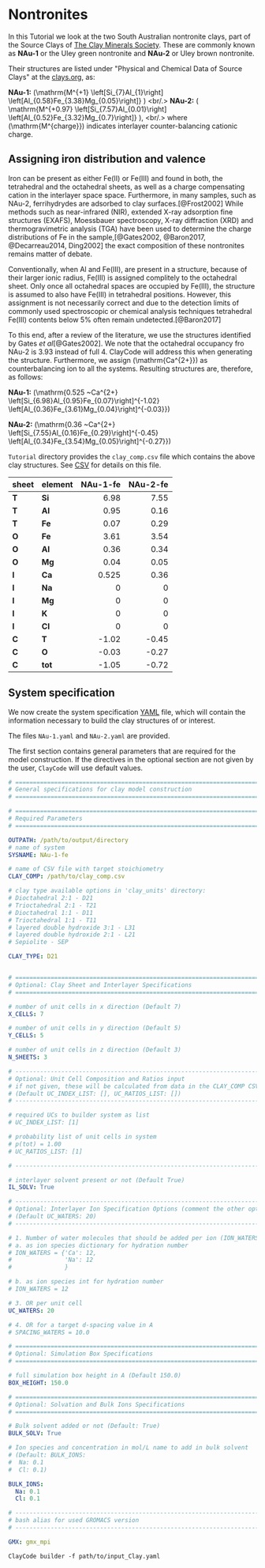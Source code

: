 # Nontronites

In this Tutorial we look at the two South Australian nontronite clays, part of the Source Clays of [The Clay Minerals Society](https://www.clays.org). These are commonly known as **NAu-1** or the Uley green nontronite and **NAu-2** or Uley brown nontronite.


Their structures are listed under "Physical and Chemical Data of Source Clays" at the [clays.org](https://www.clays.org/sourceclays_data/), as:

**NAu-1:**   \(\mathrm{M^{+1} \left[Si_{7}Al_{1}\right] \left[Al_{0.58}Fe_{3.38}Mg_{0.05}\right]} \) <br/.>
**NAu-2:**   \( \mathrm{M^{+0.97} \left[Si_{7.57}Al_{0.01}\right] \left[Al_{0.52}Fe_{3.32}Mg_{0.7}\right]} \), <br/.>
where \(\mathrm{M^{charge}}\) indicates interlayer counter-balancing cationic charge.



## Assigning iron distribution and valence

Iron can be present as either Fe(II) or Fe(III) and found in both, the tetrahedral and the octahedral sheets, as well as a charge compensating cation in the interlayer space space. 
Furthermore, in many samples, such as NAu-2, ferrihydrydes are adsorbed to clay surfaces.[@Frost2002]
While methods such as near-infrared (NIR), extended X-ray adsorption fine structures (EXAFS), Moessbauer spectroscopy, X-ray diffraction (XRD) and thermogravimetric analysis (TGA) have been used to determine the charge distributions of Fe in the sample,[@Gates2002, @Baron2017, @Decarreau2014, Ding2002] the exact composition of these nontronites remains matter of debate.

Conventionally, when Al and Fe(III), are present in a structure, because of their larger ionic radius, Fe(III) is assigned complitely to the octahedral sheet. Only once all octahedral spaces are occupied by Fe(III), the structure is assumed to also have Fe(III) in tetrahedral positions.
However, this assignment is not necessarily correct and due to the detection limits of commonly used spectroscopic or chemical analysis techniques tetrahedral Fe(III) contents below 5% often remain undetected.[@Baron2017] 

To this end, after a review of the literature, we use the structures identified by Gates *et al*[@Gates2002]. We note that the octahedral occupancy fro NAu-2 is 3.93 instead of full 4. ClayCode will address this when generating the structure.  Furthermore, we assign \(\mathrm{Ca^{2+}}\) as counterbalancing ion to all the systems. Resulting structures are, therefore, as follows: 


**NAu-1:** \(\mathrm{0.525 ~Ca^{2+} \left[Si_{6.98}Al_{0.95}Fe_{0.07}\right]^{-1.02} \left[Al_{0.36}Fe_{3.61}Mg_{0.04}\right]^{-0.03}}\)

**NAu-2:** \(\mathrm{0.36 ~Ca^{2+} \left[Si_{7.55}Al_{0.16}Fe_{0.29}\right]^{-0.45} \left[Al_{0.34}Fe_{3.54}Mg_{0.05}\right]^{-0.27}}\)


`Tutorial` directory provides the `clay_comp.csv` file which contains the above clay structures. 
See [CSV](CSV.md) for details on this file.


| **sheet** | **element** | **NAu\-1\-fe** | **NAu\-2\-fe** |
|:----------|:------------|---------------:|---------------:|
| **T**     | **Si**      | 6.98           |           7.55 |
| **T**     | **Al**      | 0.95           |           0.16 |
| **T**     | **Fe**      | 0.07           |           0.29 |
| **O**     | **Fe**      | 3.61           |           3.54 |
| **O**     | **Al**      | 0.36           |           0.34 |
| **O**     | **Mg**      | 0.04           |           0.05 |
| **I**     | **Ca**      | 0.525          |           0.36 |
| **I**     | **Na**      | 0              |              0 |
| **I**     | **Mg**      | 0              |              0 |
| **I**     | **K**       | 0              |              0 |
| **I**     | **Cl**      | 0              |              0 |
| **C**     | **T**       | \-1.02         |         \-0.45 |
| **C**     | **O**       | \-0.03         |         \-0.27 |
| **C**     | **tot**     | \-1.05         |         \-0.72 |


## System specification

We now create the system specification [YAML](YAML.md) file, which will contain the information necessary to build the clay structures of or interest. 

The files  `NAu-1.yaml` and  `NAu-2.yaml` are provided.


The first section contains general parameters that are required for the model construction.
If the directives in the optional section are not given by the user, `ClayCode` will use default values.


```yaml
# =============================================================================
# General specifications for clay model construction
# =============================================================================

# =============================================================================
# Required Parameters
# =============================================================================

OUTPATH: /path/to/output/directory
# name of system
SYSNAME: NAu-1-fe

# name of CSV file with target stoichiometry
CLAY_COMP: /path/to/clay_comp.csv

# clay type available options in 'clay_units' directory:
# Dioctahedral 2:1 - D21
# Trioctahedral 2:1 - T21
# Dioctahedral 1:1 - D11
# Trioctahedral 1:1 - T11
# layered double hydroxide 3:1 - L31
# layered double hydroxide 2:1 - L21
# Sepiolite - SEP

CLAY_TYPE: D21


# =============================================================================
# Optional: Clay Sheet and Interlayer Specifications
# =============================================================================

# number of unit cells in x direction (Default 7)
X_CELLS: 7

# number of unit cells in y direction (Default 5)
Y_CELLS: 5

# number of unit cells in z direction (Default 3)
N_SHEETS: 3

# ----------------------------------------------------------------------------
# Optional: Unit Cell Composition and Ratios input
# if not given, these will be calculated from data in the CLAY_COMP CSV file
# (Default UC_INDEX_LIST: [], UC_RATIOS_LIST: [])
# -----------------------------------------------------------------------------

# required UCs to builder system as list
# UC_INDEX_LIST: [1]

# probability list of unit cells in system
# p(tot) = 1.00
# UC_RATIOS_LIST: [1]

# -----------------------------------------------------------------------------

# interlayer solvent present or not (Default True)
IL_SOLV: True

# -----------------------------------------------------------------------------
# Optional: Interlayer Ion Specification Options (comment the other options!)
# (Default UC_WATERS: 20)
# -----------------------------------------------------------------------------

# 1. Number of water molecules that should be added per ion (ION_WATERS)
# a. as ion species dictionary for hydration number
# ION_WATERS = {'Ca': 12,
#               'Na': 12
#               }

# b. as ion species int for hydration number
# ION_WATERS = 12

# 3. OR per unit cell
UC_WATERS: 20

# 4. OR for a target d-spacing value in A
# SPACING_WATERS = 10.0

# =============================================================================
# Optional: Simulation Box Specifications
# =============================================================================

# full simulation box height in A (Default 150.0)
BOX_HEIGHT: 150.0

# =============================================================================
# Optional: Solvation and Bulk Ions Specifications
# =============================================================================

# Bulk solvent added or not (Default: True)
BULK_SOLV: True

# Ion species and concentration in mol/L name to add in bulk solvent
# (Default: BULK_IONS:
#  Na: 0.1
#  Cl: 0.1)

BULK_IONS:
  Na: 0.1
  Cl: 0.1

# -----------------------------------------------------------------------------
# bash alias for used GROMACS version
# -----------------------------------------------------------------------------

GMX: gmx_mpi
```



```shell
ClayCode builder -f path/to/input_Clay.yaml
```




